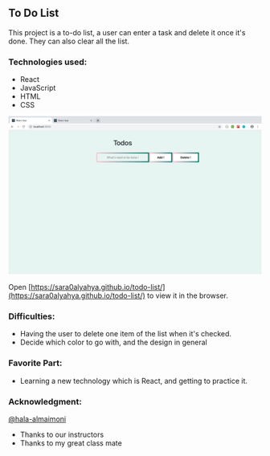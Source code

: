 
## To Do List 

This project is a to-do list, a user can enter a task and delete it once it's done. They can also clear all the list. 

### Technologies used: 
- React 
- JavaScript 
- HTML 
- CSS

![Todo List](./src/screean.png)

Open [https://sara0alyahya.github.io/todo-list/](https://sara0alyahya.github.io/todo-list/) to view it in the browser.

### Difficulties:
- Having the user to delete one item of the list when it's checked. 
- Decide which color to go with, and the design in general

### Favorite Part: 
- Learning a new technology which is React, and getting to practice it. 


### Acknowledgment:
[@hala-almaimoni](https://github.com/hala-almaimoni)
- Thanks to our instructors 
- Thanks to my great class mate
